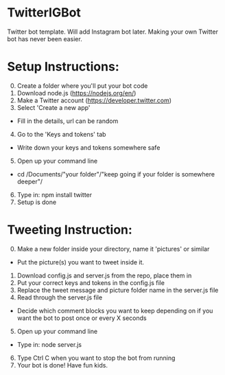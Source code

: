 # TwitterIGBot
Twitter bot template. Will add Instagram bot later.
Making your own Twitter bot has never been easier.

# Setup Instructions:

0. Create a folder where you'll put your bot code
1. Download node.js (https://nodejs.org/en/)
2. Make a Twitter account (https://developer.twitter.com)
3. Select 'Create a new app'
* Fill in the details, url can be random
4. Go to the 'Keys and tokens' tab
* Write down your keys and tokens somewhere safe
5. Open up your command line
* cd /Documents/"your folder"/"keep going if your folder is somewhere deeper"/
6. Type in: npm install twitter
7. Setup is done
  
# Tweeting Instruction:

0. Make a new folder inside your directory, name it 'pictures' or similar
* Put the picture(s) you want to tweet inside it.
1. Download config.js and server.js from the repo, place them in <your folder>
2. Put your correct keys and tokens in the config.js file
3. Replace the tweet message and picture folder name in the server.js file
4. Read through the server.js file
* Decide which comment blocks you want to keep depending on if you want the bot to post once or every X seconds
5. Open up your command line
* Type in: node server.js
6. Type Ctrl C when you want to stop the bot from running
7. Your bot is done!
Have fun kids.
